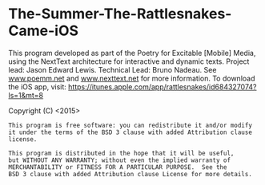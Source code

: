 # The-Summer-The-Rattlesnakes-Came-iOS

This program developed as part of the Poetry for Excitable [Mobile] Media, using the NextText architecture for interactive and dynamic texts. 
Project lead: Jason Edward Lewis. 
Technical Lead: Bruno Nadeau. 
See www.poemm.net and www.nexttext.net for more information. 
To download the iOS app, visit: https://itunes.apple.com/app/rattlesnakes/id684327074?ls=1&mt=8

 Copyright (C) <2015>  <Jason Lewis>
  
    This program is free software: you can redistribute it and/or modify
    it under the terms of the BSD 3 clause with added Attribution clause license.

    This program is distributed in the hope that it will be useful,
    but WITHOUT ANY WARRANTY; without even the implied warranty of
    MERCHANTABILITY or FITNESS FOR A PARTICULAR PURPOSE.  See the
    BSD 3 clause with added Attribution clause License for more details.
